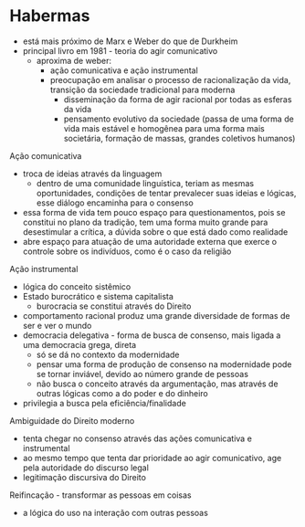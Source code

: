 # Habermas

- está mais próximo de Marx e Weber do que de Durkheim
- principal livro em 1981 - teoria do agir comunicativo
  - aproxima de weber: 
    - ação comunicativa e ação instrumental
    - preocupação em analisar o processo de racionalização da vida, transição da sociedade tradicional para moderna
      - disseminação da forma de agir racional por todas as esferas da vida
      - pensamento evolutivo da sociedade (passa de uma forma de vida mais estável e homogênea para uma forma mais societária, formação de massas, grandes coletivos humanos)

Ação comunicativa
- troca de ideias através da linguagem
  - dentro de uma comunidade linguística, teriam as mesmas oportunidades, condições de tentar prevalecer suas ideias e lógicas, esse diálogo encaminha para o consenso
- essa forma de vida tem pouco espaço para questionamentos, pois se constitui no plano da tradição, tem uma forma muito grande para desestimular a crítica, a dúvida sobre o que está dado como realidade
- abre espaço para atuação de uma autoridade externa que exerce o controle sobre os indivíduos, como é o caso da religião

Ação instrumental
- lógica do conceito sistêmico
- Estado burocrático e sistema capitalista
  - burocracia se constitui através do Direito
- comportamento racional produz uma grande diversidade de formas de ser e ver o mundo
- democracia delegativa - forma de busca de consenso, mais ligada a uma democracia grega, direta
  - só se dá no contexto da modernidade
  - pensar uma forma de produção de consenso na modernidade pode se tornar inviável, devido ao número grande de pessoas
  - não busca o conceito através da argumentação, mas através de outras lógicas como a do poder e do dinheiro
- privilegia a busca pela eficiência/finalidade
  
Ambiguidade do Direito moderno
- tenta chegar no consenso através das ações comunicativa e instrumental
- ao mesmo tempo que tenta dar prioridade ao agir comunicativo, age pela autoridade do discurso legal
- legitimação discursiva do Direito


Reifincação - transformar as pessoas em coisas
- a lógica do uso na interação com outras pessoas